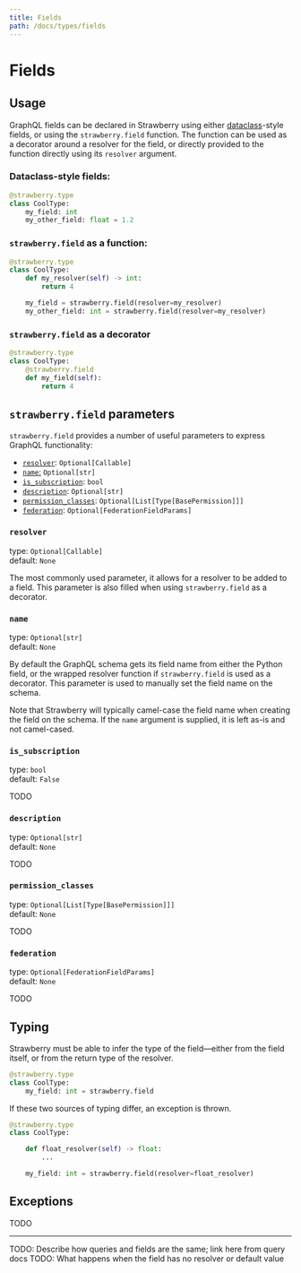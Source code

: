 ```yaml
---
title: Fields
path: /docs/types/fields
---
```


# Fields

## Usage

GraphQL fields can be declared in Strawberry using either
[dataclass][dataclass_docs]-style fields, or using the `strawberry.field`
function. The function can be used as a decorator around a resolver for the
field, or directly provided to the function directly using its `resolver`
argument.

[dataclass_docs]: https://docs.python.org/3/library/dataclasses.html

### Dataclass-style fields:

```python
@strawberry.type
class CoolType:
    my_field: int
    my_other_field: float = 1.2
```

### `strawberry.field` as a function:

```python
@strawberry.type
class CoolType:
    def my_resolver(self) -> int:
        return 4

    my_field = strawberry.field(resolver=my_resolver)
    my_other_field: int = strawberry.field(resolver=my_resolver)
```

### `strawberry.field` as a decorator

```python
@strawberry.type
class CoolType:
    @strawberry.field
    def my_field(self):
        return 4
```

## `strawberry.field` parameters

`strawberry.field` provides a number of useful parameters to express GraphQL
functionality:

- [`resolver`](#resolver): `Optional[Callable]`
- [`name`:](#name) `Optional[str]`
- [`is_subscription`](#is_subscription): `bool`
- [`description`](#description): `Optional[str]`
- [`permission_classes`](#permission_classes):
  `Optional[List[Type[BasePermission]]]`
- [`federation`](#federation): `Optional[FederationFieldParams]`

### `resolver`

type: `Optional[Callable]`  
default: `None`

The most commonly used parameter, it allows for a resolver to be added to a
field. This parameter is also filled when using `strawberry.field` as a
decorator.

### `name`

type: `Optional[str]`  
default: `None`

By default the GraphQL schema gets its field name from either the Python field,
or the wrapped resolver function if `strawberry.field` is used as a decorator.
This parameter is used to manually set the field name on the schema.

Note that Strawberry will typically camel-case the field name when creating the
field on the schema. If the `name` argument is supplied, it is left as-is and
not camel-cased.

### `is_subscription`

type: `bool`  
default: `False`

TODO

### `description`

type: `Optional[str]`  
default: `None`

TODO

### `permission_classes`

type: `Optional[List[Type[BasePermission]]]`  
default: `None`

TODO

### `federation`

type: `Optional[FederationFieldParams]`  
default: `None`

TODO

## Typing

Strawberry must be able to infer the type of the field—either from the field
itself, or from the return type of the resolver.

```python
@strawberry.type
class CoolType:
    my_field: int = strawberry.field
```

If these two sources of typing differ, an exception is thrown.

```python
@strawberry.type
class CoolType:

    def float_resolver(self) -> float:
        ...

    my_field: int = strawberry.field(resolver=float_resolver)
```

## Exceptions

TODO

---

TODO: Describe how queries and fields are the same; link here from query docs
TODO: What happens when the field has no resolver or default value
